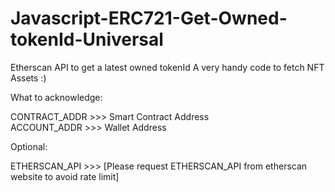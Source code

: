 # Javascript-ERC721-Get-Owned-tokenId-Universal
Etherscan API to get a latest owned tokenId
A very handy code to fetch NFT Assets :)

What to acknowledge:

CONTRACT_ADDR >>> Smart Contract Address </br>
ACCOUNT_ADDR >>> Wallet Address

Optional:

ETHERSCAN_API >>> [Please request ETHERSCAN_API from etherscan website to avoid rate limit]
